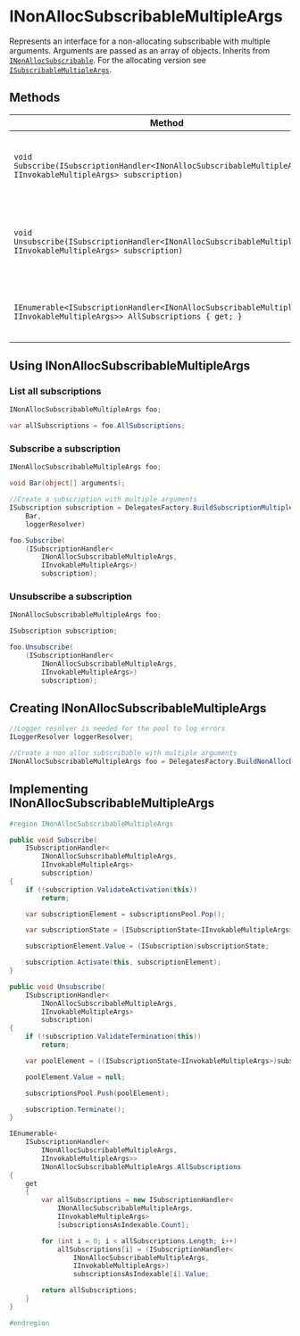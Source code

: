 # INonAllocSubscribableMultipleArgs

Represents an interface for a non-allocating subscribable with multiple arguments. Arguments are passed as an array of objects. Inherits from [`INonAllocSubscribable`](INonAllocSubscribable.md). For the allocating version see [`ISubscribableMultipleArgs`](ISubscribableMultipleArgs.md).

## Methods

Method | Description
--- | ---
`void Subscribe(ISubscriptionHandler<INonAllocSubscribableMultipleArgs, IInvokableMultipleArgs> subscription)` | Subscribes a subscription handler to the non-allocating subscribable
`void Unsubscribe(ISubscriptionHandler<INonAllocSubscribableMultipleArgs, IInvokableMultipleArgs> subscription)` | Unsubscribes a subscription handler from the non-allocating subscribable
`IEnumerable<ISubscriptionHandler<INonAllocSubscribableMultipleArgs, IInvokableMultipleArgs>> AllSubscriptions { get; }` | Gets all the subscriptions of the non-allocating subscribable

## Using INonAllocSubscribableMultipleArgs

### List all subscriptions

```csharp
INonAllocSubscribableMultipleArgs foo;

var allSubscriptions = foo.AllSubscriptions;
```

### Subscribe a subscription

```csharp
INonAllocSubscribableMultipleArgs foo;

void Bar(object[] arguments);

//Create a subscription with multiple arguments
ISubscription subscription = DelegatesFactory.BuildSubscriptionMultipleArgs(
    Bar,
    loggerResolver)

foo.Subscribe(
	(ISubscriptionHandler<
        INonAllocSubscribableMultipleArgs,
        IInvokableMultipleArgs>)
		subscription);
```

### Unsubscribe a subscription

```csharp
INonAllocSubscribableMultipleArgs foo;

ISubscription subscription;

foo.Unsubscribe(
	(ISubscriptionHandler<
        INonAllocSubscribableMultipleArgs,
        IInvokableMultipleArgs>)
		subscription);
```

## Creating INonAllocSubscribableMultipleArgs

```csharp
//Logger resolver is needed for the pool to log errors
ILoggerResolver loggerResolver;

//Create a non alloc subscribable with multiple arguments
INonAllocSubscribableMultipleArgs foo = DelegatesFactory.BuildNonAllocBroadcasterMultipleArgs(loggerResolver);
```

## Implementing INonAllocSubscribableMultipleArgs

```csharp
#region INonAllocSubscribableMultipleArgs

public void Subscribe(
	ISubscriptionHandler<
		INonAllocSubscribableMultipleArgs,
		IInvokableMultipleArgs>
		subscription)
{
	if (!subscription.ValidateActivation(this))
		return;

	var subscriptionElement = subscriptionsPool.Pop();

	var subscriptionState = (ISubscriptionState<IInvokableMultipleArgs>)subscription;

	subscriptionElement.Value = (ISubscription)subscriptionState;

	subscription.Activate(this, subscriptionElement);
}

public void Unsubscribe(
	ISubscriptionHandler<
		INonAllocSubscribableMultipleArgs,
		IInvokableMultipleArgs>
		subscription)
{
	if (!subscription.ValidateTermination(this))
		return;

	var poolElement = ((ISubscriptionState<IInvokableMultipleArgs>)subscription).PoolElement;

	poolElement.Value = null;

	subscriptionsPool.Push(poolElement);

	subscription.Terminate();
}

IEnumerable<
	ISubscriptionHandler<
		INonAllocSubscribableMultipleArgs,
		IInvokableMultipleArgs>>
		INonAllocSubscribableMultipleArgs.AllSubscriptions
{
	get
	{
		var allSubscriptions = new ISubscriptionHandler<
			INonAllocSubscribableMultipleArgs,
			IInvokableMultipleArgs>
			[subscriptionsAsIndexable.Count];

		for (int i = 0; i < allSubscriptions.Length; i++)
			allSubscriptions[i] = (ISubscriptionHandler<
				INonAllocSubscribableMultipleArgs,
				IInvokableMultipleArgs>)
				subscriptionsAsIndexable[i].Value;

		return allSubscriptions;
	}
}

#endregion
```
